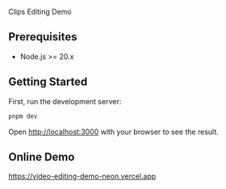 Clips Editing Demo

## Prerequisites

- Node.js >= 20.x

## Getting Started

First, run the development server:

```bash
pnpm dev
```

Open [http://localhost:3000](http://localhost:3000) with your browser to see the result.

## Online Demo

https://video-editing-demo-neon.vercel.app
